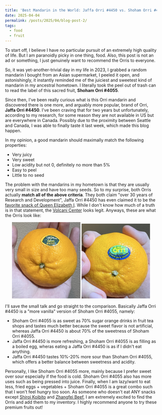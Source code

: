 ```yaml
---
title: 'Best Mandarin in the World: Jaffa Orri #4450 vs. Shoham Orri #4055'
date: 2025-04-04
permalink: /posts/2025/04/blog-post-2/
tags:
  - food
  - fruit
---
```


To start off, I believe I have no particular pursuit of an extremely high quality of life. But I am paranoidly picky in one thing, food. Also, this post is not an ad or something, I just genuinely want to recommend the Orris to everyone.

So, it was yet-another-trivial day in my life in 2023, I grabbed a random mandarin I bought from an Asian supermarket, I peeled it open, and astonishingly, it instantly reminded me of the juiciest and sweetest kind of mandarin in my ancestral hometown. I literally took the peel out of trash can to read the label of this sacred fruit, **Shoham Orri #4055**.

Since then, I've been really curious what is this Orri mandarin and discovered there is one more, and arguably more popular, brand of Orri, **Jaffa Orri #4450**. I've been craving that for two years but unfortunately, according to my research, for some reason they are not available in US but are everywhere in Canada. Possibly due to the proximity between Seattle and Canada, I was able to finally taste it last week, which made this blog happen.

In my opinion, a good mandarin should maximally match the following properties:
- Very juicy
- Very sweet
- Low acidity but not 0, definitely no more than 5%
- Easy to peel
- Little to no seed

The problem with the mandarins in my hometown is that they are usually very small in size and have too many seeds. So to my surprise, both Orris actually **match all of the above criteria**. They both claim "over 30 years of Research and Development", Jaffa Orri #4450 has even claimed it to be the [favorite snack of Queen Elizabeth I](https://orrijaffa.com/about-jaffa/). While I don't know how much of a truth is in that statement, the [Volcani Center](https://www.vipartnerships.org/about-volcani) looks legit. Anyways, these are what the Orris look like:

<p align="center">
  <img src="/images/blog_post_2/shoham.jpg" alt="Shoham Orri #4405" width="45%"/>
  <img src="/images/blog_post_2/jaffa.jpg" alt="Jaffa Orri #4450" width="45%"/>
</p>

I'll save the small talk and go straight to the comparison. Basically Jaffa Orri #4450 is a "more vanilla" version of Shoham Orri #4055, namely:
- Shoham Orri #4055 is as sweet as 70% sugar orange drinks in fruit tea shops and tastes much better because the sweet flavor is not artificial, whereas Jaffa Orri #4450 is about 70% of the sweetness of Shoham Orri #4055.
- Jaffa Orri #4450 is more refreshing, a Shoham Orri #4055 is as filling as a boiled egg, wheras eating a Jaffa Orri #4450 is as if I didn't eat anything.
- Jaffa Orri #4450 tastes 10%-20% more sour than Shoham Orri #4055, which offers a better balance between sweetness and acidity.

Personally, I like Shoham Orri #4055 more, mainly because I prefer sweet over sour especially if the food is cold. Shoham Orri #4055 also has more uses such as being pressed into juice. Finally, when I am lazy/want to eat less, fried eggs + vegetables + Shoham Orri #4055 is a great combo such that I won't feel hungry too soon. As someone who doesn't eat ANY snacks except [Shiroi Koibito](https://en.wikipedia.org/wiki/Shiroi_Koibito) and [Zhangfei Beef](https://www.red-dot.org/project/zhangfei-beef-14206), I am extremely excited to find the Orris and add them to my inventory. I highly recommend anyone to try these premium fruits out!